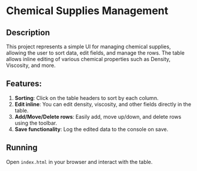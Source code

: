 # Chemical Supplies Management

## Description
This project represents a simple UI for managing chemical supplies, allowing the user to sort data, edit fields, and manage the rows. The table allows inline editing of various chemical properties such as Density, Viscosity, and more.

## Features:
1. **Sorting**: Click on the table headers to sort by each column.
2. **Edit inline**: You can edit density, viscosity, and other fields directly in the table.
3. **Add/Move/Delete rows**: Easily add, move up/down, and delete rows using the toolbar.
4. **Save functionality**: Log the edited data to the console on save.

## Running
Open `index.html` in your browser and interact with the table.
